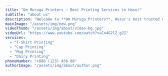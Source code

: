 ```yaml
---
title: "Om Muruga Printers – Best Printing Services in Hosur"
subtitle: "about us"
description: "Welcome to **Om Muruga Printers**, Hosur's most trusted name in high-quality printing solutions. With years of experience and a passion for perfection, we bring your ideas to life through vibrant designs, sharp printing, and durable materials. Whether you need brochures, flyers, flex banners, posters, or business cards, we provide end-to-end printing services at competitive prices"
mainImage: "/assets/img/new.png"
videoThumb: "/assets/img/about/video-bg.jpg"
videoUrl: "https://www.youtube.com/watch?v=Cn4G2lZ_g2I"
services:
  - "T-Shirt Printing"
  - "Cap Printing"
  - "Mug Printing"
  - "Dairy Printing"
phoneNumber: "+880 (123) 456 88"
authorImage: "/assets/img/about/author.png"
---
```

